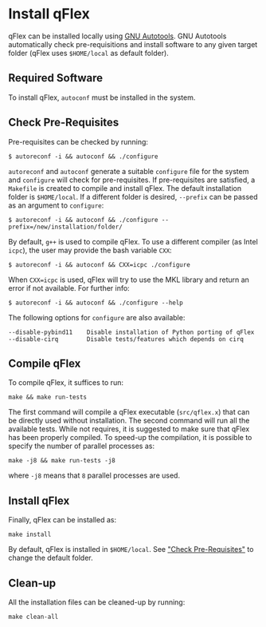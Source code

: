 # Install qFlex

qFlex can be installed locally using [GNU Autotools](https://www.gnu.org/software/automake/faq/autotools-faq.html). 
GNU Autotools automatically check pre-requisitions and install software to any
given target folder (qFlex uses `$HOME/local` as default folder).

## Required Software

To install qFlex, `autoconf` must be installed in the system.

## Check Pre-Requisites 

Pre-requisites can be checked by running:
```
$ autoreconf -i && autoconf && ./configure
```
`autoreconf` and `autoconf` generate a suitable `configure` file for the system and `configure`
will check for pre-requisites. If pre-requisites are satisfied, a `Makefile` is
created to compile and install qFlex. The default installation folder is
`$HOME/local`. If a different folder is desired, `--prefix` can be passed as an
argument to `configure`:
```
$ autoreconf -i && autoconf && ./configure --prefix=/new/installation/folder/
```
By default, `g++` is used to compile qFlex. To use a different compiler (as
Intel `icpc`), the user may provide the bash variable `CXX`:
```
$ autoreconf -i && autoconf && CXX=icpc ./configure
```
When `CXX=icpc` is used, qFlex will try to use the MKL library and return an
error if not available. For further info:
```
$ autoreconf -i && autoconf && ./configure --help
```

The following options for `configure` are also available:
```
--disable-pybind11    Disable installation of Python porting of qFlex
--disable-cirq        Disable tests/features which depends on cirq
```

## Compile qFlex

To compile qFlex, it suffices to run:
```
make && make run-tests
```
The first command will compile a qFlex executable (`src/qflex.x`) that can be
directly used without installation. The second command will run all the
available tests. While not requires, it is suggested to make sure that qFlex has
been properly compiled. To speed-up the compilation, it is possible to specify
the number of parallel processes as:
```
make -j8 && make run-tests -j8
```
where `-j8` means that `8` parallel processes are used.

## Install qFlex

Finally, qFlex can be installed as:
```
make install
```
By default, qFlex is installed in `$HOME/local`. See
["Check Pre-Requisites"](#check-pre-requisites) to change the default folder.

## Clean-up

All the installation files can be cleaned-up by running:
```
make clean-all
```

